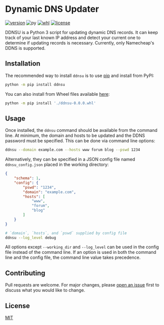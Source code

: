 Dynamic DNS Updater
===================

[![version](https://img.shields.io/pypi/v/ddnsu?style=flat-square)][0]
![py](https://img.shields.io/pypi/pyversions/ddnsu?style=flat-square)
[![whl](https://img.shields.io/pypi/wheel/ddnsu?style=flat-square)][1]
[![license](https://img.shields.io/pypi/l/ddnsu?style=flat-square)][2]

DDNSU is a Python 3 script for updating dynamic DNS records. It can
keep track of your last known IP address and detect your current
one to determine if updating records is necessary. Currently, only
Namecheap's DDNS is supported.

## Installation

The recommended way to install `ddnsu` is to use [pip][3] and install
from PyPI:

```bash
python -m pip install ddnsu
```

You can also install from Wheel files available [here][4]:

```bash
python -m pip install './ddnsu-0.0.0.whl'
```

## Usage

Once installed, the `ddnsu` command should be available from the
command line. At minimum, the domain and hosts to be updated and the
DDNS password must be specified. This can be done via command line
options:

```bash
ddnsu --domain example.com --hosts www forum blog --pswd 1234
```

Alternatively, they can be specified in a JSON config file named
`ddnsu_config.json` placed in the working directory:

```json
{
    "schema": 1,
    "config": {
        "pswd": "1234",
        "domain": "example.com",
        "hosts": [
            "www",
            "forum",
            "blog"
        ]
    }
}
```

```bash
# `domain`, `hosts`, and `pswd` supplied by config file
ddnsu --log_level debug
```

All options except `--working_dir` and `--log_level` can be used in
the config file instead of the command line. If an option is used in
both the command line and the config file, the command line value
takes precedence.

## Contributing

Pull requests are welcome. For major changes, please [open an issue][5] first
to discuss what you would like to change.

## License

[MIT][2]


[0]: https://pypi.org/project/ddnsu/

[1]: https://pypi.org/project/ddnsu/#files

[2]: https://opensource.org/license/mit

[3]: https://pip.pypa.io/en/stable/

[4]: https://pypi.org/project/ddnsu/#files

[5]: https://github.com/phillippe/ddnsu/issues
